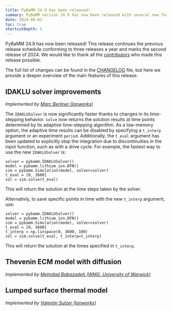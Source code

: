```yaml
---
title: PyBaMM 24.9 has been released!
summary: PyBaMM version 24.9 has now been released with several new features and improvements.
date: 2024-09-03
toc: true
shortcutDepth: 1
---
```


PyBaMM 24.9 has now been released! This release continues the previous release schedule conforming to three releases a year and marks the second release of 2024. We would like to thank all the [contributors](https://pybamm.org/teams/) who made this release possible.

The full list of changes can be found in the [CHANGELOG](https://pybamm.org/changelog/) file, but here we provide a deeper overview of the main features of this release.

## IDAKLU solver improvements
_Implemented by [Marc Berliner (Ionworks)](https://github.com/MarcBerliner)_

The `IDAKLUSolver` is now significantly faster thanks to changes in its time-stepping behavior. `solve` now returns the solution results at time points determined by its adaptive time-stepping algorithm. As a low-memory option, the adaptive time results can be disabled by specifying a `t_interp` argument or an experiment `period`. Additionally, the `t_eval` argument has been updated to explicitly stop the integration due to discontinuities in the input function, such as with a drive cycle. For example, the fastest way to use the new `IDAKLUSolver` is:

```python3
solver = pybamm.IDAKLUSolver()
model = pybamm.lithium_ion.DFN()
sim = pybamm.Simulation(model, solver=solver)
t_eval = [0, 3600]
sol = sim.solve(t_eval)
```

This will return the solution at the time steps taken by the solver.

Alternativly, to save specific points in time with the new `t_interp` argument, use:

```python3
solver = pybamm.IDAKLUSolver()
model = pybamm.lithium_ion.DFN()
sim = pybamm.Simulation(model, solver=solver)
t_eval = [0, 3600]
t_interp = np.linspace(0, 3600, 100)
sol = sim.solve(t_eval, t_interp=t_interp)
```

This will return the solution at the times specified in `t_interp`.

## Thevenin ECM model with diffusion
_Implemented by [Mehrdad Babazadeh (WMG, University of Warwick)](https://github.com/MehrdadBabazadeh)_


## Lumped surface thermal model
_Implemented by [Valentin Sulzer (Ionworks)](https://github.com/valentinsulzer)_


